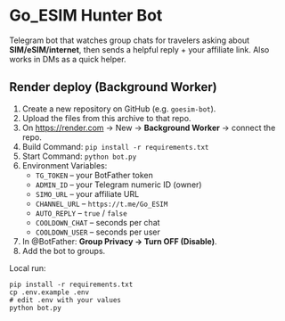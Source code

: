 # Go_ESIM Hunter Bot

Telegram bot that watches group chats for travelers asking about **SIM/eSIM/internet**,
then sends a helpful reply + your affiliate link. Also works in DMs as a quick helper.

## Render deploy (Background Worker)

1. Create a new repository on GitHub (e.g. `goesim-bot`).
2. Upload the files from this archive to that repo.
3. On https://render.com → New → **Background Worker** → connect the repo.
4. Build Command: `pip install -r requirements.txt`
5. Start Command: `python bot.py`
6. Environment Variables:
   - `TG_TOKEN` – your BotFather token
   - `ADMIN_ID` – your Telegram numeric ID (owner)
   - `SIMO_URL` – your affiliate URL
   - `CHANNEL_URL` – `https://t.me/Go_ESIM`
   - `AUTO_REPLY` – `true` / `false`
   - `COOLDOWN_CHAT` – seconds per chat
   - `COOLDOWN_USER` – seconds per user
7. In @BotFather: **Group Privacy → Turn OFF (Disable)**.
8. Add the bot to groups.

Local run:
```
pip install -r requirements.txt
cp .env.example .env
# edit .env with your values
python bot.py
```
